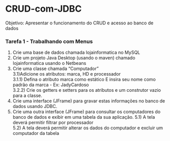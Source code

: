 # CRUD-com-JDBC
Objetivo: Apresentar o funcionamento do CRUD e acesso ao banco de dados<br />
### Tarefa 1 - Trabalhando com Menus

1. Crie uma base de dados chamada lojainformatica no MySQL  <br />
2. Crie um projeto Java Desktop (usando o maven) chamado lojainformatica usando o Netbeans <br />
3. Crie uma classe chamada “Computador” <br />
3.1)Adicione os atributos: marca, HD e processador <br />
3.1.1) Defina o atributo marca como estático E insira seu nome como padrão da marca - Ex: JadyCardoso <br />
3.2.2) Crie os getters e setters para os atributos e um construtor vazio para a classe. <br />
4. Crie uma interface (JFrame) para gravar estas informações no banco de dados usando JDBC. <br />
5. Crie uma outra interface (JFrame) para consultar os computadores do banco de dados e exibir
em uma tabela da sua aplicação.
5.1) A tela deverá permitir filtrar por processador <br />
5.2) A tela deverá permitir alterar os dados do computador e excluir um computador da tabela
